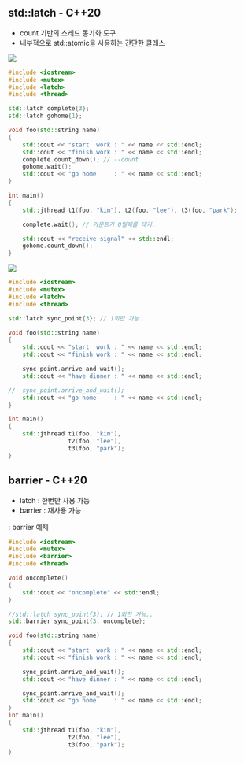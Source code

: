 <style>
r { color: Red }
o { color: Orange }
g { color: Green }
</style>

## std::latch - C++20
- count 기반의 스레드 동기화 도구
- 내부적으로 std::atomic을 사용하는 간단한 클래스

![](../img/4-13.latch.png)

```c++
#include <iostream>
#include <mutex>
#include <latch>
#include <thread>

std::latch complete{3};
std::latch gohome{1};

void foo(std::string name)
{
	std::cout << "start  work : " << name << std::endl;
	std::cout << "finish work : " << name << std::endl;
	complete.count_down(); // --count
	gohome.wait();
	std::cout << "go home     : " << name << std::endl;
}

int main()
{
	std::jthread t1(foo, "kim"), t2(foo, "lee"), t3(foo, "park");

	complete.wait(); // 카운트가 0일때를 대기.

	std::cout << "receive signal" << std::endl;
	gohome.count_down();
}
```

![](../img/4-13.latch2.png)

```c++
#include <iostream>
#include <mutex>
#include <latch>
#include <thread>

std::latch sync_point{3}; // 1회만 가능..

void foo(std::string name)
{
	std::cout << "start  work : " << name << std::endl;
	std::cout << "finish work : " << name << std::endl;

	sync_point.arrive_and_wait();
	std::cout << "have dinner : " << name << std::endl;

//	sync_point.arrive_and_wait();
	std::cout << "go home     : " << name << std::endl;
}

int main()
{
	std::jthread t1(foo, "kim"),
	             t2(foo, "lee"),
				 t3(foo, "park");
}
```

## barrier - C++20
- latch : 한번만 사용 가능
- barrier : 재사용 가능

: barrier 예제
```c++
#include <iostream>
#include <mutex>
#include <barrier>
#include <thread>

void oncomplete()
{
	std::cout << "oncomplete" << std::endl;
}

//std::latch sync_point{3}; // 1회만 가능..
std::barrier sync_point{3, oncomplete};

void foo(std::string name)
{
	std::cout << "start  work : " << name << std::endl;
	std::cout << "finish work : " << name << std::endl;

	sync_point.arrive_and_wait();
	std::cout << "have dinner : " << name << std::endl;

	sync_point.arrive_and_wait();
	std::cout << "go home     : " << name << std::endl;
}
int main()
{
	std::jthread t1(foo, "kim"),
	             t2(foo, "lee"),
				 t3(foo, "park");
}
```

